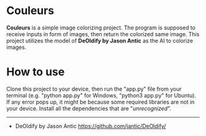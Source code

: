 # Couleurs
  **Couleurs** is a simple image colorizing project. The program is supposed to receive inputs in form of images, then return the colorized same image.
  This project utilizes the model of **DeOldify by Jason Antic** as the AI to colorize images.

# How to use
  Clone this project to your device, then run the "app.py" file from your terminal (e.g. "python app.py" for Windows, "python3 app.py" for Ubuntu).
  If any error pops up, it might be because some required libraries are not in your device. Install all the dependencies that are "_unrecognized_".

---

- DeOldify by Jason Antic
  https://github.com/jantic/DeOldify/
